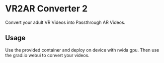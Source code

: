 # VR2AR Converter 2

Convert your adult VR Videos into Passthrough AR Videos.

## Usage

Use the provided container and deploy on device with nvida gpu. Then use the grad.io webui to convert your videos.
